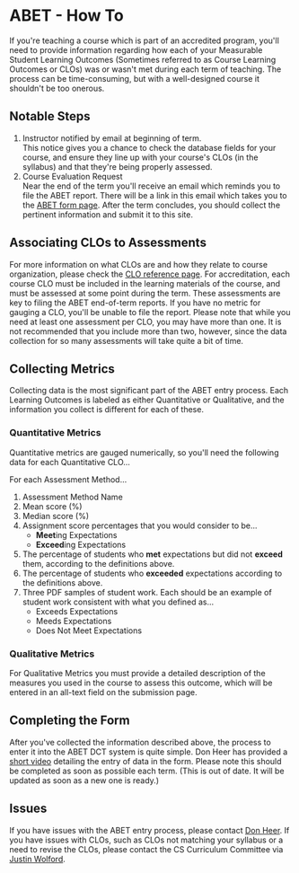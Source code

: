 # ABET - How To

If you're teaching a course which is part of an accredited program, you'll need to provide information regarding how each of your Measurable Student Learning Outcomes (Sometimes referred to as Course Learning Outcomes or CLOs) was or wasn't met during each term of teaching.  The process can be time-consuming, but with a well-designed course it shouldn't be too onerous.

## Notable Steps

1. Instructor notified by email at beginning of term.  
This notice gives you a chance to check the database fields for your course, and ensure they line up with your course's CLOs (in the syllabus) and that they're being properly assessed.
2. Course Evaluation Request  
Near the end of the term you'll receive an email which reminds you to file the ABET report.  There will be a link in this email which takes you to the [ABET form page](http://eecs.oregonstate.edu/education/abet/index.php). After the term concludes, you should collect the pertinent information and submit it to this site.

## Associating CLOs to Assessments

For more information on what CLOs are and how they relate to course organization, please check the [CLO reference page](CLOs.html).  For accreditation, each course CLO must be included in the learning materials of the course, and must be assessed at some point during the term.  These assessments are key to filing the ABET end-of-term reports.  If you have no metric for gauging a CLO, you'll be unable to file the report.  Please note that while you need at least one assessment per CLO, you may have more than one.  It is not recommended that you include more than two, however, since the data collection for so many assessments will take quite a bit of time.

## Collecting Metrics

Collecting data is the most significant part of the ABET entry process.  Each Learning Outcomes is labeled as either Quantitative or Qualitative, and the information you collect is different for each of these.

### Quantitative Metrics

Quantitative metrics are gauged numerically, so you'll need the following data for each Quantitative CLO...

For each Assessment Method...

1. Assessment Method Name
2. Mean score (%)
3. Median score (%)
4. Assignment score percentages that you would consider to be...
   - **Meet**ing Expectations
   - **Exceed**ing Expectations
5. The percentage of students who **met** expectations but did not **exceed** them, according to the definitions above.
6. The percentage of students who **exceeded** expectations according to the definitions above.
7. Three PDF samples of student work. Each should be an example of student work consistent with what you defined as...
   - Exceeds Expectations
   - Meeds Expectations
   - Does Not Meet Expectations

### Qualitative Metrics

For Qualitative Metrics you must provide a detailed description of the measures you used in the course to assess this outcome, which will be entered in an all-text field on the submission page.

## Completing the Form

After you've collected the information described above, the process to enter it into the ABET DCT system is quite simple.  Don Heer has provided a [short video](https://www.youtube.com/watch?v=SEP9AASyB7w) detailing the entry of data in the form. Please note this should be completed as soon as possible each term. (This is out of date. It will be updated as soon as a new one is ready.)

## Issues

If you have issues with the ABET entry process, please contact [Don Heer](https://eecs.oregonstate.edu/people/heer-don).  If you have issues with CLOs, such as CLOs not matching your syllabus or a need to revise the CLOs, please contact the CS Curriculum Committee via [Justin Wolford](https://eecs.oregonstate.edu/node/3118).
